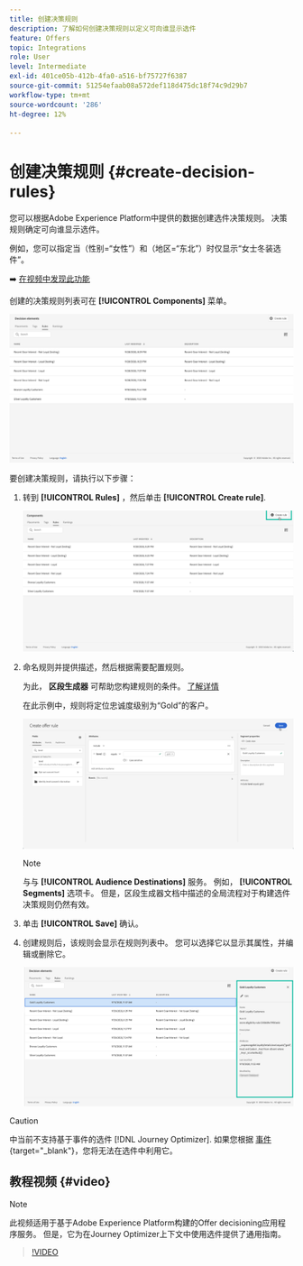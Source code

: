 ```yaml
---
title: 创建决策规则
description: 了解如何创建决策规则以定义可向谁显示选件
feature: Offers
topic: Integrations
role: User
level: Intermediate
exl-id: 401ce05b-412b-4fa0-a516-bf75727f6387
source-git-commit: 51254efaab08a572def118d475dc18f74c9d29b7
workflow-type: tm+mt
source-wordcount: '286'
ht-degree: 12%

---
```


# 创建决策规则 {#create-decision-rules}

您可以根据Adobe Experience Platform中提供的数据创建选件决策规则。 决策规则确定可向谁显示选件。

例如，您可以指定当（性别=“女性”）和（地区=“东北”）时仅显示“女士冬装选件”。

➡️ [在视频中发现此功能](#video)

创建的决策规则列表可在 **[!UICONTROL Components]** 菜单。

![](../../assets/decision_rules_list.png)

要创建决策规则，请执行以下步骤：

1. 转到 **[!UICONTROL Rules]** ，然后单击 **[!UICONTROL Create rule]**.

   ![](../../assets/offers_decision_rule_creation.png)

1. 命名规则并提供描述，然后根据需要配置规则。

   为此， **区段生成器** 可帮助您构建规则的条件。 [了解详情](../../segment/about-segments.md)

   在此示例中，规则将定位忠诚度级别为“Gold”的客户。

   ![](../../assets/offers_decision_rule_creation_segment.png)

   >[!NOTE]
   >
   >与与 **[!UICONTROL Audience Destinations]** 服务。 例如， **[!UICONTROL Segments]** 选项卡。 但是，区段生成器文档中描述的全局流程对于构建选件决策规则仍然有效。

1. 单击 **[!UICONTROL Save]** 确认。

1. 创建规则后，该规则会显示在规则列表中。 您可以选择它以显示其属性，并编辑或删除它。

   ![](../../assets/rule_created.png)

>[!CAUTION]
>
>中当前不支持基于事件的选件 [!DNL Journey Optimizer]. 如果您根据 [事件](https://experienceleague.adobe.com/docs/experience-platform/segmentation/ui/segment-builder.html?lang=en#events){target=&quot;_blank&quot;}，您将无法在选件中利用它。

## 教程视频 {#video}

>[!NOTE]
>
>此视频适用于基于Adobe Experience Platform构建的Offer decisioning应用程序服务。 但是，它为在Journey Optimizer上下文中使用选件提供了通用指南。

>[!VIDEO](https://video.tv.adobe.com/v/329373?quality=12)
